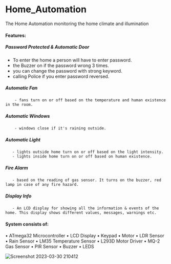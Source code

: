 # Home_Automation
The Home Automation monitoring the home climate and illumination 

 #### Features:
 ##### Password Protected & Automatic Door 
   - To enter the home a person will have to enter password.
   -  the Buzzer on if the password wrong 3 times.
   - you can change the password with strong keyword.
   - calling Police if you enter password reversed.
   
 ##### Automatic Fan
        - fans turn on or off based on the temperature and human existence in the room.
 ##### Automatic Windows
        - windows close if it's raining outside.
##### Automatic Light
       - lights outside home turn on or off based on the light intensity.
       - lights inside home turn on or off based on human existence.
##### Fire Alarm 
       - based on the reading of gas sensor. It turns on the buzzer, red lamp in case of any fire hazard.
##### Display Info 
       - An LCD display for showing all the information & events of the home. This display shows different values, messages, warnings etc.
#### System consists of:
• ATmega32 Microcontroller
• LCD Display
• Keypad
• Motor
• LDR Sensor
• Rain Sensor
• LM35 Temperature Sensor
• L293D Motor Driver
• MQ-2 Gas Sensor
• PIR Sensor
• Buzzer
• LEDS

![Screenshot 2023-03-30 210412](https://user-images.githubusercontent.com/47139708/228968086-7f6830ac-f647-4cd9-920a-f5bd50bec44a.png)
